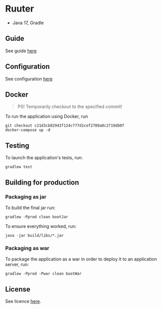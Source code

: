 # Ruuter
- Java 17, Gradle

## Guide
See guide [here](./samples/GUIDE.md)

## Configuration
See configuration [here](./samples/CONFIGURATION.md)

## Docker

>PS! Temporarily checkout to the specified commit!

To run the application using Docker, run

```
git checkout c21d3cb82943f124c777d1cef2789a0c2719db0f
docker-compose up -d
```


## Testing

To launch the application's tests, run:

```
gradlew test
```


## Building for production

### Packaging as jar

To build the final jar run:

```
gradlew -Pprod clean bootJar
```

To ensure everything worked, run:

```
java -jar build/libs/*.jar
```

### Packaging as war

To package the application as a war in order to deploy it to an application server, run:

```
gradlew -Pprod -Pwar clean bootWar
```

## License

See licence [here](LICENSE).
